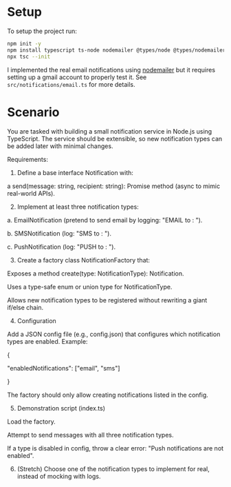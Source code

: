 # Setup

To setup the project run:

```bash
npm init -y
npm install typescript ts-node nodemailer @types/node @types/nodemailer
npx tsc --init
```

I implemented the real email notifications using [nodemailer](https://nodemailer.com/) but it requires setting up a gmail account to properly test it. See `src/notifications/email.ts` for more details.

# Scenario

You are tasked with building a small notification service in Node.js using TypeScript. The service should be extensible, so new notification types can be added later with minimal changes.

Requirements:

1. Define a base interface Notification with:

a send(message: string, recipient: string): Promise<void> method (async to mimic real-world APIs).

2. Implement at least three notification types:

a. EmailNotification (pretend to send email by logging: "EMAIL to <recipient>: <message>").

b. SMSNotification (log: "SMS to <recipient>: <message>").

c. PushNotification (log: "PUSH to <recipient>: <message>").

3. Create a factory class NotificationFactory that:

Exposes a method create(type: NotificationType): Notification.

Uses a type-safe enum or union type for NotificationType.

Allows new notification types to be registered without rewriting a giant if/else chain.

4. Configuration

Add a JSON config file (e.g., config.json) that configures which notification types are enabled. Example:

{

  "enabledNotifications": ["email", "sms"]

}

The factory should only allow creating notifications listed in the config.

5. Demonstration script (index.ts)

Load the factory.

Attempt to send messages with all three notification types.

If a type is disabled in config, throw a clear error: "Push notifications are not enabled".

6. (Stretch) Choose one of the notification types to implement for real, instead of mocking with logs.



